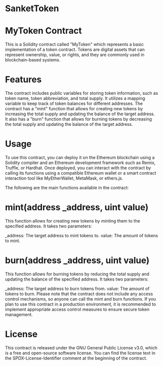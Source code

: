 # SanketToken
# MyToken Contract
This is a Solidity contract called "MyToken" which represents a basic implementation of a token contract. Tokens are digital assets that can represent ownership, value, or rights, and they are commonly used in blockchain-based systems.

# Features
The contract includes public variables for storing token information, such as token name, token abbreviation, and total supply.
It utilizes a mapping variable to keep track of token balances for different addresses.
The contract has a "mint" function that allows for creating new tokens by increasing the total supply and updating the balance of the target address.
It also has a "burn" function that allows for burning tokens by decreasing the total supply and updating the balance of the target address.

# Usage
To use this contract, you can deploy it on the Ethereum blockchain using a Solidity compiler and an Ethereum development framework such as Remix, Truffle, or Hardhat. Once deployed, you can interact with the contract by calling its functions using a compatible Ethereum wallet or a smart contract interaction tool like MyEtherWallet, MetaMask, or ethers.js.

The following are the main functions available in the contract:

# mint(address _address, uint value)
This function allows for creating new tokens by minting them to the specified address. It takes two parameters:

_address: The target address to mint tokens to.
value: The amount of tokens to mint.

# burn(address _address, uint value)
This function allows for burning tokens by reducing the total supply and updating the balance of the specified address. It takes two parameters:

_address: The target address to burn tokens from.
value: The amount of tokens to burn.
Please note that the contract does not include any access control mechanisms, so anyone can call the mint and burn functions. If you plan to use this contract in a production environment, it is recommended to implement appropriate access control measures to ensure secure token management.

# License
This contract is released under the GNU General Public License v3.0, which is a free and open-source software license. You can find the license text in the SPDX-License-Identifier comment at the beginning of the contract.

